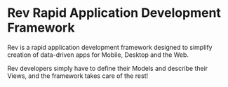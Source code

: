 Rev Rapid Application Development Framework
===========================================

Rev is a rapid application development framework designed to simplify creation
of data-driven apps for Mobile, Desktop and the Web.

Rev developers simply have to define their Models and describe their Views, and
the framework takes care of the rest!
